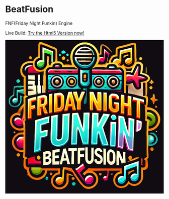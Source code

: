 # BeatFusion
FNF(Friday Night Funkin) Engine

Live Build:
[Try the Html5 Version now!](http://dimensionscape.bfengine.surge.sh)

![logo](https://github.com/Dimensionscape/BeatFusion/blob/main/assets/logo/logo.png?raw=true)
